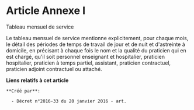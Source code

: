 # Article Annexe I

Tableau mensuel de service

Le tableau mensuel de service mentionne explicitement, pour chaque mois, le détail des périodes de temps de travail de jour
et de nuit et d'astreinte à domicile, en précisant à chaque fois le nom et la qualité du praticien qui en est chargé, qu'il
soit personnel enseignant et hospitalier, praticien hospitalier, praticien à temps partiel, assistant, praticien contractuel,
praticien adjoint contractuel ou attaché.

**Liens relatifs à cet article**

	**Créé par**:

	  - Décret n°2016-33 du 20 janvier 2016 - art.
